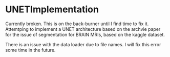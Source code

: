 # UNETImplementation
Currently broken. This is on the back-burner until I find time to fix it.
Attemtping to implement a UNET architecture based on the archvie paper for the issue of segmentation for BRAIN MRIs, based on the kaggle dataset. 

There is an issue with the data loader due to file names. I will fix this error some time in the future. 
